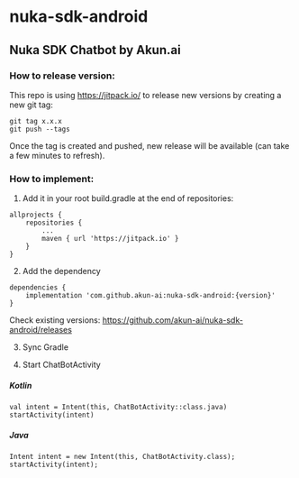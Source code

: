 # nuka-sdk-android
## Nuka SDK Chatbot by Akun.ai

### How to release version: 

This repo is using https://jitpack.io/ to release new versions by creating a new git tag:

```
git tag x.x.x
git push --tags
```

Once the tag is created and pushed, new release will be available (can take a few minutes to refresh). 

### How to implement:

1. Add it in your root build.gradle at the end of repositories:

```
allprojects {
    repositories {
        ...
        maven { url 'https://jitpack.io' }
    }
}
```
	
2. Add the dependency

```
dependencies {
	implementation 'com.github.akun-ai:nuka-sdk-android:{version}'
}
```
Check existing versions: https://github.com/akun-ai/nuka-sdk-android/releases

3. Sync Gradle

4. Start ChatBotActivity

##### Kotlin
```
val intent = Intent(this, ChatBotActivity::class.java)
startActivity(intent)
```

##### Java
```
Intent intent = new Intent(this, ChatBotActivity.class);
startActivity(intent);
```